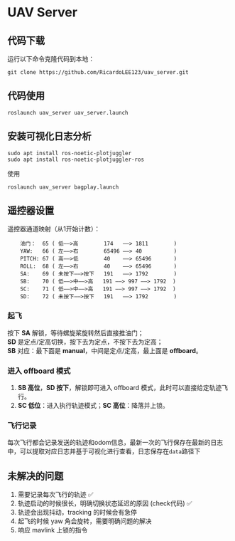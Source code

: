 # UAV Server

## 代码下载
运行以下命令克隆代码到本地：
```
git clone https://github.com/RicardoLEE123/uav_server.git
```

## 代码使用
```
roslaunch uav_server uav_server.launch
```

## 安装可视化日志分析

```
sudo apt install ros-noetic-plotjuggler
sudo apt install ros-noetic-plotjuggler-ros
```

使用
```
roslaunch uav_server bagplay.launch 
```

## 遥控器设置

遥控器通道映射（从1开始计数）：  
```
    油门：  65 ( 低——>高        174   ——> 1811        )
    YAW:   66 ( 左——>右        65496 ——> 40          )
    PITCH: 67 ( 高——>低        40    ——> 65496       )
    ROLL:  68 ( 左——>右        40    ——> 65496       )
    SA:    69 ( 未按下——>按下   191   ——> 1792        )
    SB:    70 ( 低——>中——>高   191 ——> 997 ——> 1792  )
    SC:    71 ( 低——>中——>高   191 ——> 997 ——> 1792  )
    SD:    72 ( 未按下——>按下   191   ——> 1792        )
```

### 起飞
按下 **SA** 解锁，等待螺旋桨旋转然后直接推油门；  
**SD** 是定点/定高切换，按下去为定点，不按下去为定高；  
**SB** 对应：最下面是 **manual**，中间是定点/定高，最上面是 **offboard**。

### 进入 offboard 模式
1. **SB 高位**，**SD 按下**，解锁即可进入 offboard 模式，此时可以直接给定轨迹飞行。  
2. **SC 低位**：进入执行轨迹模式；**SC 高位**：降落并上锁。

### 飞行记录
每次飞行都会记录发送的轨迹和odom信息，最新一次的飞行保存在最新的日志中，可以提取对应日志并基于可视化进行查看，日志保存在```data```路径下


## 未解决的问题
1. 需要记录每次飞行的轨迹 ✅  
2. 轨迹启动的时候很长，明确切换状态延迟的原因 (check代码) ✅  
3. 轨迹会出现抖动，tracking 的时候会有急停  
4. 起飞的时候 yaw 角会旋转，需要明确问题的解决  
5. 响应 mavlink 上锁的指令  


